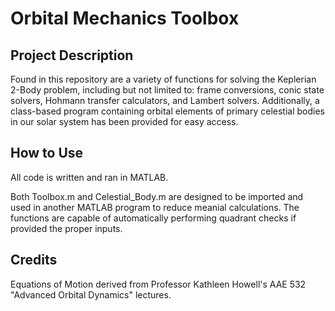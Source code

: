 # Orbital Mechanics Toolbox

## Project Description
Found in this repository are a variety of functions for solving the Keplerian 2-Body problem, including but not limited to: frame conversions, conic state solvers, Hohmann transfer calculators, and Lambert solvers. Additionally, a class-based program containing orbital elements of primary celestial bodies in our solar system has been provided for easy access. 

## How to Use
All code is written and ran in MATLAB.

Both Toolbox.m and Celestial_Body.m are designed to be imported and used in another MATLAB program to reduce meanial calculations. The functions are capable of automatically performing quadrant checks if provided the proper inputs. 

## Credits
Equations of Motion derived from Professor Kathleen Howell's AAE 532 "Advanced Orbital Dynamics" lectures.
